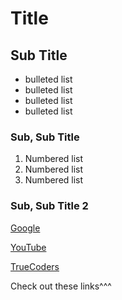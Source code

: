 # Title

## Sub Title

- bulleted list
- bulleted list
- bulleted list
- bulleted list

### Sub, Sub Title

1. Numbered list
2. Numbered list
3. Numbered list

### Sub, Sub Title 2

[Google](https://google.com)

[YouTube](https://youtube.com)

[TrueCoders](https://truecoders.io)

Check out these links^^^
